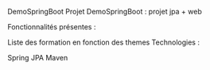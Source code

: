 DemoSpringBoot
Projet DemoSpringBoot : projet jpa + web

Fonctionnalités présentes :

Liste des formation en fonction des themes
Technologies :

Spring
JPA
Maven
